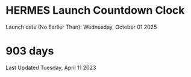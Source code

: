 # HERMES Launch Countdown Clock

Launch date (No Earlier Than): Wednesday, October 01 2025
# 903 days

Last Updated Tuesday, April 11 2023